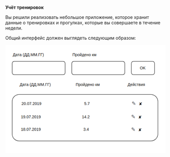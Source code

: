 **Учёт тренировок**

Вы решили реализовать небольшое приложение, которое хранит данные о тренировках и прогулках, которые вы совершаете в течение недели.

Общий интерфейс должен выглядеть следующим образом:

![alt text](https://github.com/Zrazhevskii/ra16_forms_steps/blob/main/src/img/steps.png)
